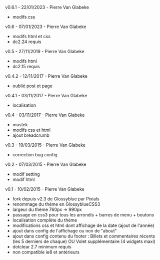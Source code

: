 v0.6.1 - 22/01/2023 - Pierre Van Glabeke
* modifs css

v0.6 - 07/01/2023 - Pierre Van Glabeke
* modifs html et css
* dc2.24 requis

v0.5 - 27/11/2019 - Pierre Van Glabeke
* modifs html
* dc2.15 requis

v0.4.2 - 12/11/2017 - Pierre Van Glabeke
* oublié post et page

v0.4.1 - 03/11/2017 - Pierre Van Glabeke
* localisation

v0.4 - 03/11/2017 - Pierre Van Glabeke
* mustek
* modifs css et html
* ajout breadcrumb

v0.3 - 19/03/2015 - Pierre Van Glabeke
* correction bug config

v0.2 - 07/03/2015 - Pierre Van Glabeke
* modif setting
* modif html

v0.1 - 10/02/2015 - Pierre Van Glabeke
* fork depuis v2.3 de Glossyblue par Pixials
* renommage du thème en GlossyblueCSS3
* largeur du thème 760px -> 990px
* passage en css3 pour tous les arrondis + barres de menu + boutons
* localisation complète du thème
* modifications css et html dont affichage de la date (ajout de l'année)
* ajout dans config de l'affichage ou non de "about"
* ajout dans config contenu du footer :
  Billets et commentaires récents (les 5 derniers de chaque)
  OU
  Volet supplémentaire (4 widgets maxi)
* dotclear 2.7 minimum requis
* non compatible ie8 et antérieurs